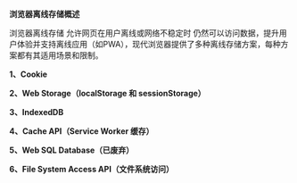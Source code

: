 **浏览器离线存储概述**

浏览器离线存储 允许网页在用户离线或网络不稳定时 仍然可以访问数据，提升用户体验并支持离线应用（如PWA），现代浏览器提供了多种离线存储方案，每种方案都有其适用场景和限制。

**1、Cookie**

**2、Web Storage（localStorage 和 sessionStorage）**

**3、IndexedDB**

**4、Cache API（Service Worker 缓存）**

**5、Web SQL Database（已废弃）**

**6、File System Access API（文件系统访问）**
